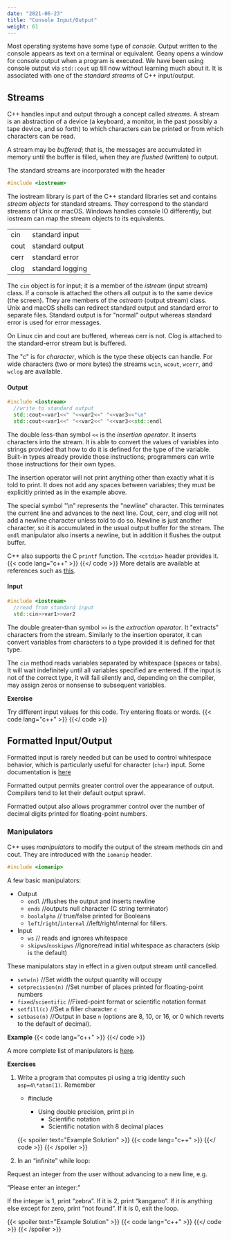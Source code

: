 ```yaml
---
date: "2021-06-23"
title: "Console Input/Output"
weight: 61
---
```


Most operating systems have some type of _console_.  Output written to the console appears as text on a terminal or equivalent.  Geany opens a window for console output when a program is executed.
We have been using console output via `std::cout` up till now without learning much about it.  It is associated with one of the _standard streams_ of C++ input/output.

## Streams

C++ handles input and output through a concept called _streams_.  A stream is an abstraction of a device (a keyboard, a monitor, in the past possibly a tape device, and so forth) to which characters can be printed or from which characters can be read.

A stream may be _buffered_; that is, the messages are accumulated in memory until the buffer is filled, when they are _flushed_ (written) to output.  

The standard streams are incorporated with the header
```c++
#include <iostream>
```
The iostream library is part of the C++ standard libraries set and contains _stream objects_ for standard streams.  They correspond to the standard streams of Unix or macOS.  Windows handles console IO differently, but iostream can map the stream objects to its equivalents.

|      |                  |
|------|------------------|
| cin  | standard input   |
| cout | standard output  |
| cerr | standard error   |
| clog | standard logging |

The `cin` object is for input; it is a member of the _istream_ (input stream) class.  If a console is attached the others all output is to the same device (the screen).  They are members of the _ostream_ (output stream) class.  
Unix and macOS shells can redirect standard output and standard error to separate files.
Standard output is for "normal" output whereas standard error is used for error messages. 

On Linux cin and cout are buffered, whereas cerr is not.
Clog is attached to the standard-error stream but is buffered. 

The "c" is for _character_, which is the type these objects can handle.  For wide characters (two or more bytes) the streams `wcin`, `wcout`, `wcerr`, and `wclog` are available.

#### Output

```c++
#include <iostream>
  //write to standard output
  std::cout<<var1<<" "<<var2<<" "<<var3<<"\n"
  std::cout<<var1<<" "<<var2<<" "<<var3<<std::endl
```
The double less-than symbol `<<` is the _insertion operator_.  It inserts characters into the stream.  It is able to convert the values of variables into strings provided that how to do it is defined for the type of the variable.  Built-in types already provide those instructions; programmers can write those instructions for their own types.

The insertion operator will not print anything other than exactly what it is told to print.  It does not add any spaces between variables; they must be explicitly printed as in the example above.

The special symbol "\n" represents the "newline" character.  This terminates the current line and advances to the next line.  Cout, cerr, and clog  will not add a newline character unless told to do so.  Newline is just another character, so it is accumulated in the usual output buffer for the stream.  The `endl` manipulator also inserts a newline, but in addition it flushes the output buffer.  

C++ also supports the C `printf` function.  The `<cstdio>` header provides it.
{{< code lang="c++" >}}
    [](/content/courses/cpp-introduction/codes/out_printf.cxx)
{{</ code >}}
More details are available at references such as [this](https://www.cplusplus.com/reference/cstdio/printf/).

#### Input

```c++
#include <iostream>
  //read from standard input
  std::cin>>var1>>var2
```
The double greater-than symbol `>>` is the _extraction operator_.  It "extracts" characters from the stream.  Similarly to the insertion operator, it can convert variables from characters to a type provided it is defined for that type.

The `cin` method reads variables separated by whitespace (spaces or tabs).
It will wait indefinitely until all variables specified are entered.  If the input is not of the correct type, it will fail silently and, depending on the compiler, may assign zeros or nonsense to subsequent variables.

**Exercise**

Try different input values for this code.  Try entering floats or words.
{{< code lang="c++" >}}
    [](/content/courses/cpp-introduction/codes/read_cin.cxx)
{{</ code >}}

## Formatted Input/Output

Formatted input is rarely needed but can be used to control whitespace behavior, which is particularly useful for character (`char`) input.
Some documentation is [here](https://www.cplusplus.com/reference/ios/skipws/)

Formatted output permits greater control over the appearance of output.  Compilers tend to let their default output sprawl.

Formatted output also allows programmer control over the number of decimal digits printed for floating-point numbers.

### Manipulators

C++ uses _manipulators_ to modify the output of the stream methods cin and cout.
They are introduced with the `iomanip` header.
```c++
#include <iomanip>
```
A few basic manipulators:
* Output
   *  `endl` //flushes the output and inserts newline
   *  `ends` //outputs null character (C string terminator)
   *  `boolalpha` // true/false printed for Booleans
   *  `left`/`right`/`internal` //left/right/internal for fillers.
* Input
  * `ws` // reads and ignores whitespace
  * `skipws`/`noskipws` //ignore/read initial whitespace as characters (skip is the default)

These manipulators stay in effect in a given output stream until cancelled.

* `setw(n)` //Set width the output quantity will occupy
* `setprecision(n)` //Set number of places printed for floating-point numbers
* `fixed`/`scientific` //Fixed-point format or scientific notation format
* `setfill(c)` //Set a filler character `c`
* `setbase(n)` //Output in base `n` (options are 8, 10, or 16, or 0 which reverts to the default of decimal).

**Example**
{{< code lang="c++" >}}
    [](/content/courses/cpp-introduction/codes/out_manip.cxx)
{{</ code >}}

A more complete list of manipulators is [here](https://www.cplusplus.com/reference/library/manipulators/).

**Exercises**

1. Write a program that computes pi using a trig identity such `asp=4\*atan(1)`. Remember
   * #include <cmath>
     * Using double precision, print pi in
       * Scientific notation
       * Scientific notation with 8 decimal places

   {{< spoiler text="Example Solution" >}}
   {{< code lang="c++" >}}
    [](/content/courses/cpp-introduction/solns/print_pi.cxx)
{{</ code >}}
   {{< /spoiler >}}

2. In an “infinite” while loop:

Request an integer from the user without advancing to a new line, e.g.

“Please enter an integer:” <then read integer>

If the integer is 1, print “zebra”.  If it is 2, print “kangaroo”.  If it is anything else except for zero, print “not found”.  If it is 0, exit the loop.

{{< spoiler text="Example Solution" >}}
{{< code lang="c++" >}}
    [](/content/courses/cpp-introduction/solns/kangaroo.cxx)
{{</ code >}}
{{< /spoiler >}}
